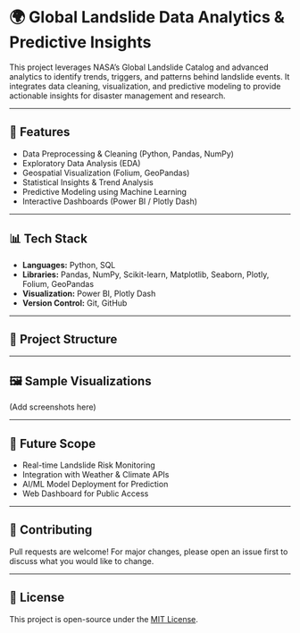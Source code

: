 # 🌍 Global Landslide Data Analytics & Predictive Insights  

This project leverages NASA’s Global Landslide Catalog and advanced analytics to identify trends, triggers, and patterns behind landslide events. It integrates data cleaning, visualization, and predictive modeling to provide actionable insights for disaster management and research.  

---

## 🚀 Features  
- Data Preprocessing & Cleaning (Python, Pandas, NumPy)  
- Exploratory Data Analysis (EDA)  
- Geospatial Visualization (Folium, GeoPandas)  
- Statistical Insights & Trend Analysis  
- Predictive Modeling using Machine Learning  
- Interactive Dashboards (Power BI / Plotly Dash)  

---

## 📊 Tech Stack  
- **Languages:** Python, SQL  
- **Libraries:** Pandas, NumPy, Scikit-learn, Matplotlib, Seaborn, Plotly, Folium, GeoPandas  
- **Visualization:** Power BI, Plotly Dash  
- **Version Control:** Git, GitHub  

---

## 📂 Project Structure  

---

## 🖼 Sample Visualizations  
(Add screenshots here)

---

## 🔮 Future Scope  
- Real-time Landslide Risk Monitoring  
- Integration with Weather & Climate APIs  
- AI/ML Model Deployment for Prediction  
- Web Dashboard for Public Access  

---

## 🤝 Contributing  
Pull requests are welcome! For major changes, please open an issue first to discuss what you would like to change.  

---

## 📜 License  
This project is open-source under the [MIT License](LICENSE).  
